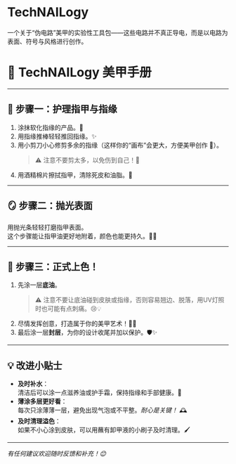 # TechNAILogy
一个关于“伪电路”美甲的实验性工具包——这些电路并不真正导电，而是以电路为表面、符号与风格进行创作。

# 💅 TechNAILogy 美甲手册

---

## 🧼 步骤一：护理指甲与指缘

1. 涂抹软化指缘的产品。🧴  
2. 用指缘推棒轻轻推回指缘。✨  
3. 用小剪刀小心修剪多余的指缘（这样你的“画布”会更大，方便美甲创作 🎨）。  
   > ⚠️ 注意不要剪太多，以免伤到自己！😬  
4. 用酒精棉片擦拭指甲，清除死皮和油脂。🧼  

---

## 🪞 步骤二：抛光表面

用抛光条轻轻打磨指甲表面。  
这个步骤能让指甲油更好地附着，颜色也能更持久。💪✨  

---

## 🎨 步骤三：正式上色！

1. 先涂一层**底油**。  
   > ⚠️ 注意不要让底油碰到皮肤或指缘，否则容易翘边、脱落，用UV灯照时也可能有点刺痛。😢💡  
2. 尽情发挥创意，打造属于你的美甲艺术！💅🎨  
3. 最后涂一层**封层**，为你的设计收尾并加以保护。🛡️✨  

---

## 💡 改进小贴士

- **及时补水**：  
  清洁后可以涂一点滋养油或护手霜，保持指缘和手部健康。🌿  
- **薄涂多层更好看**：  
  每次只涂薄薄一层，避免出现气泡或不平整。*耐心是关键！* 🕰️  
- **及时清理溢色**：  
  如果不小心涂到皮肤，可以用蘸有卸甲液的小刷子及时清理。🖌️  

---

*有任何建议欢迎随时反馈和补充！😊*
